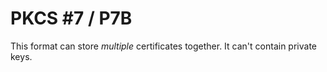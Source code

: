 # PKCS #7 / P7B

This format can store _multiple_ certificates together. It can't contain private keys.
